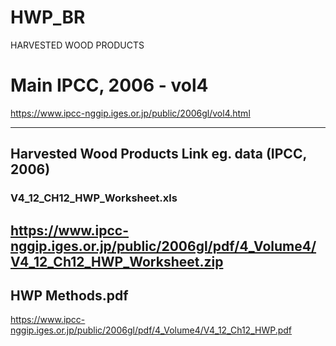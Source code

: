 # HWP_BR
HARVESTED WOOD PRODUCTS


# Main IPCC, 2006 - vol4

https://www.ipcc-nggip.iges.or.jp/public/2006gl/vol4.html

---

## Harvested Wood Products Link eg. data (IPCC, 2006)

### V4_12_CH12_HWP_Worksheet.xls 
https://www.ipcc-nggip.iges.or.jp/public/2006gl/pdf/4_Volume4/V4_12_Ch12_HWP_Worksheet.zip
---

## HWP Methods.pdf
https://www.ipcc-nggip.iges.or.jp/public/2006gl/pdf/4_Volume4/V4_12_Ch12_HWP.pdf

